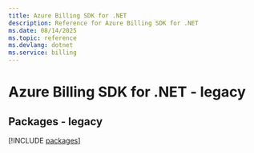 ```yaml
---
title: Azure Billing SDK for .NET
description: Reference for Azure Billing SDK for .NET
ms.date: 08/14/2025
ms.topic: reference
ms.devlang: dotnet
ms.service: billing
---
```

# Azure Billing SDK for .NET - legacy
## Packages - legacy
[!INCLUDE [packages](billing-index.md)]